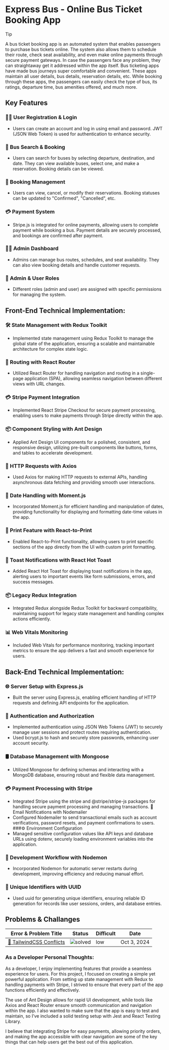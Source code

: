 # Express Bus - Online Bus Ticket Booking App

>[!TIP]
>A bus ticket booking app is an automated system that enables passengers to purchase bus tickets online. The system also allows them to schedule their route, check seat availability, and even make online payments through secure payment gateways. In case the passengers face any problem, they can straightaway get it addressed within the app itself.
Bus ticketing apps have made bus journeys super comfortable and convenient. These apps maintain all user details, bus details, reservation details, etc. While booking through these apps, the passengers can easily check the type of bus, its ratings, departure time, bus amenities offered, and much more.

## Key Features
### 🚶‍♂️ User Registration & Login
- Users can create an account and log in using email and password. JWT (JSON Web Token) is used for authentication to enhance security.
### 🚌 Bus Search & Booking
- Users can search for buses by selecting departure, destination, and date. They can view available buses, select one, and make a reservation. Booking details can be viewed.
### 📅 Booking Management
- Users can view, cancel, or modify their reservations. Booking statuses can be updated to "Confirmed", "Cancelled", etc.
### 💳 Payment System
- Stripe.js is integrated for online payments, allowing users to complete payment while booking a bus. Payment details are securely processed, and bookings are confirmed after payment.
### 👨‍💻 Admin Dashboard
- Admins can manage bus routes, schedules, and seat availability. They can also view booking details and handle customer requests.
### 🔑 Admin & User Roles
- Different roles (admin and user) are assigned with specific permissions for managing the system.

## Front-End Technical Implementation:
### 🛠 State Management with Redux Toolkit
- Implemented state management using Redux Toolkit to manage the global state of the application, ensuring a scalable and maintainable architecture for complex state logic.
### 🔄 Routing with React Router
- Utilized React Router for handling navigation and routing in a single-page application (SPA), allowing seamless navigation between different views with URL changes.
### 💳 Stripe Payment Integration
- Implemented React Stripe Checkout for secure payment processing, enabling users to make payments through Stripe directly within the app.
### 📦 Component Styling with Ant Design
- Applied Ant Design UI components for a polished, consistent, and responsive design, utilizing pre-built components like buttons, forms, and tables to accelerate development.
### 📡 HTTP Requests with Axios
- Used Axios for making HTTP requests to external APIs, handling asynchronous data fetching and providing smooth user interactions.
### 📅 Date Handling with Moment.js
- Incorporated Moment.js for efficient handling and manipulation of dates, providing functionality for displaying and formatting date-time values in the app.
### 📄 Print Feature with React-to-Print
- Enabled React-to-Print functionality, allowing users to print specific sections of the app directly from the UI with custom print formatting.
### 🔔 Toast Notifications with React Hot Toast
- Added React Hot Toast for displaying toast notifications in the app, alerting users to important events like form submissions, errors, and success messages.
### 📦 Legacy Redux Integration
- Integrated Redux alongside Redux Toolkit for backward compatibility, maintaining support for legacy state management and handling complex actions efficiently.
### 📊 Web Vitals Monitoring
- Included Web Vitals for performance monitoring, tracking important metrics to ensure the app delivers a fast and smooth experience for users.


## Back-End Technical Implementation:
### 🌐 Server Setup with Express.js
- Built the server using Express.js, enabling efficient handling of HTTP requests and defining API endpoints for the application.
### 🔐 Authentication and Authorization
- Implemented authentication using JSON Web Tokens (JWT) to securely manage user sessions and protect routes requiring authentication.
- Used bcrypt.js to hash and securely store passwords, enhancing user account security.
### 🛢 Database Management with Mongoose
- Utilized Mongoose for defining schemas and interacting with a MongoDB database, ensuring robust and flexible data management.
### 💳 Payment Processing with Stripe
- Integrated Stripe using the stripe and @stripe/stripe-js packages for handling secure payment processing and managing transactions.
📧 Email Notifications with Nodemailer
- Configured Nodemailer to send transactional emails such as account verifications, password resets, and payment confirmations to users.
###⚙️ Environment Configuration
- Managed sensitive configuration values like API keys and database URLs using dotenv, securely loading environment variables into the application.
### 🔄 Development Workflow with Nodemon
- Incorporated Nodemon for automatic server restarts during development, improving efficiency and reducing manual effort.
### 🔑 Unique Identifiers with UUID
- Used uuid for generating unique identifiers, ensuring reliable ID generation for records like user sessions, orders, and database entries.

## Problems & Challanges
| Error & Problem Title | Status | Difficult | Date |
|--|--|--|--|
|[🎨 TailwindCSS Conflicts](https://github.com/BekCodingAddict/FastPizza/blob/master/Problems/TailwindCSS-Conflicts.md) | ![solved](https://img.shields.io/badge/solved-blue) | low | Oct 3, 2024 |

### As a Developer Personal Thoughts:
As a developer, I enjoy implementing features that provide a seamless experience for users. For this project, I focused on creating a simple yet powerful application. From setting up state management with Redux to handling payments with Stripe, I strived to ensure that every part of the app functions efficiently and effectively.

The use of Ant Design allows for rapid UI development, while tools like Axios and React Router ensure smooth communication and navigation within the app. I also wanted to make sure that the app is easy to test and maintain, so I’ve included a solid testing setup with Jest and React Testing Library.

I believe that integrating Stripe for easy payments, allowing priority orders, and making the app accessible with clear navigation are some of the key things that can help users get the best out of this application.
